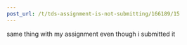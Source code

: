 ```yaml
---
post_url: /t/tds-assignment-is-not-submitting/166189/15
---
```

same thing with my assignment even though i submitted it